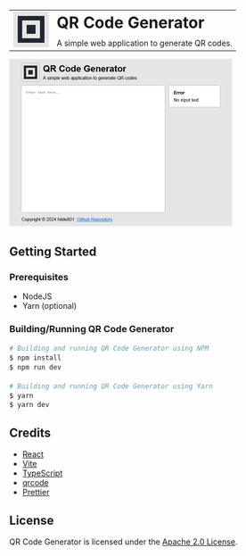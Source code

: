 <table>
	<tr>
		<td rowspan="2" style="border-style:none">
			<img src="./docs/icon.png" alt="Icon" height="64" />
		</td>
		<td style="border-style:none">
			<h1 style="border:none;margin:0">QR Code Generator</h1>
		</td>
	</tr>
	<tr>
		<td style="border-style:none">
			<p style="margin:0">A simple web application to generate QR codes.</p>
		</td>
	</tr>
</table>

<img src="./docs/screenshot.png" alt="A screenshot of QR Code Generator." height="300" />

## Getting Started

### Prerequisites

- NodeJS
- Yarn (optional)

### Building/Running QR Code Generator

```bash
# Building and running QR Code Generator using NPM
$ npm install
$ npm run dev

# Building and running QR Code Generator using Yarn
$ yarn
$ yarn dev
```

## Credits

- [React](https://react.dev)
- [Vite](https://vitejs.dev)
- [TypeScript](https://www.typescriptlang.org)
- [qrcode](https://www.npmjs.com/package/qrcode)
- [Prettier](https://prettier.io)

## License

QR Code Generator is licensed under the [Apache 2.0 License](./LICENSE.txt).
